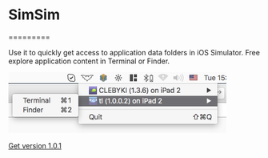 # SimSim
=========

Use it to quickly get access to application data folders in iOS Simulator.
Free explore application content in Terminal or Finder.

![Alt text](/screenshot.png?raw=true "Optional Title")

[Get version 1.0.1](https://github.com/dsmelov/simsim/blob/master/Release/SimSim_1.0.1.zip?raw=true)